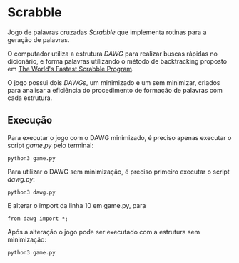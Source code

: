 # Scrabble

Jogo de palavras cruzadas *Scrabble* que implementa rotinas para a geração de palavras.

O computador utiliza a estrutura *DAWG* para realizar buscas rápidas no dicionário, e forma palavras utilizando o método de backtracking proposto em [The World's Fastest Scrabble Program](https://www.cs.cmu.edu/afs/cs/academic/class/15451-s06/www/lectures/scrabble.pdf).

O jogo possui dois *DAWGs*, um minimizado e um sem minimizar, criados para analisar a eficiência do procedimento de formação de palavras com cada estrutura.

## Execução
Para executar o jogo com o DAWG minimizado, é preciso apenas executar o script *game.py* pelo terminal:
``` 
python3 game.py
``` 
Para utilizar o DAWG sem minimização, é preciso primeiro executar o script *dawg.py*:
```
python3 dawg.py
```
E alterar o import da linha 10 em game.py, para 
```
from dawg import *;
```
Após a alteração o jogo pode ser executado com a estrutura sem minimização:
```
python3 game.py
```